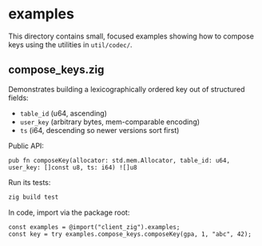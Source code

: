 # examples

This directory contains small, focused examples showing how to compose keys using the utilities in `util/codec/`.

## compose_keys.zig
Demonstrates building a lexicographically ordered key out of structured fields:
- `table_id` (u64, ascending)
- `user_key` (arbitrary bytes, mem-comparable encoding)
- `ts` (i64, descending so newer versions sort first)

Public API:
```zig
pub fn composeKey(allocator: std.mem.Allocator, table_id: u64, user_key: []const u8, ts: i64) ![]u8
```

Run its tests:
```sh
zig build test
```

In code, import via the package root:
```zig
const examples = @import("client_zig").examples;
const key = try examples.compose_keys.composeKey(gpa, 1, "abc", 42);
```
